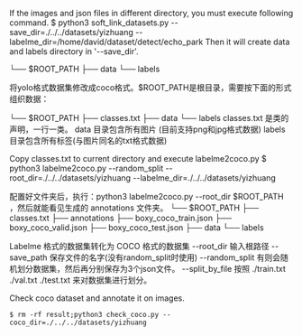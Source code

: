 
If the images and json files in different directory, you must execute following command.
    $ python3 soft_link_datasets.py --save_dir=./../../datasets/yizhuang --labelme_dir=/home/david/dataset/detect/echo_park
    Then it will create data and labels directory in '--save_dir'.

└── $ROOT_PATH
    ├── data
    └── labels

将yolo格式数据集修改成coco格式。$ROOT_PATH是根目录，需要按下面的形式组织数据：

└── $ROOT_PATH
    ├── classes.txt
    ├── data
    └── labels
classes.txt 是类的声明，一行一类。
data 目录包含所有图片 (目前支持png和jpg格式数据)
labels 目录包含所有标签(与图片同名的txt格式数据)

Copy classes.txt to current directory and execute labelme2coco.py
    $ python3 labelme2coco.py --random_split --root_dir=./../../datasets/yizhuang --labelme_dir=./../../datasets/yizhuang

配置好文件夹后，执行：python3 labelme2coco.py --root_dir $ROOT_PATH ，然后就能看见生成的 annotations 文件夹。
└── $ROOT_PATH
    ├── classes.txt
    ├── annotations
        ├── boxy_coco_train.json
        ├── boxy_coco_valid.json
        ├── boxy_coco_test.json
    ├── data
    └── labels

Labelme 格式的数据集转化为 COCO 格式的数据集
--root_dir 输入根路径
--save_path 保存文件的名字(没有random_split时使用)
--random_split 有则会随机划分数据集，然后再分别保存为3个json文件。
--split_by_file 按照 ./train.txt ./val.txt ./test.txt 来对数据集进行划分。


Check coco dataset and annotate it on images.
```
$ rm -rf result;python3 check_coco.py --coco_dir=./../../datasets/yizhuang
```